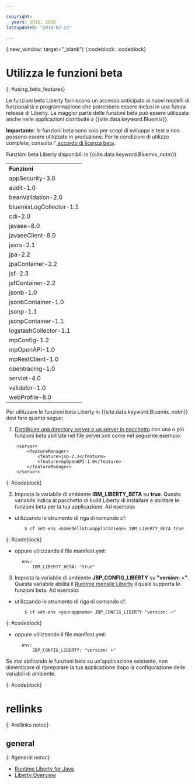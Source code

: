 ```yaml
---

copyright:
  years: 2015, 2018
lastupdated: "2018-02-23"

---
```


{:new_window: target="_blank"}
{:codeblock: .codeblock}

# Utilizza le funzioni beta
{: #using_beta_features}

Le funzioni beta Liberty forniscono un accesso anticipato ai nuovi modelli di funzionalità e
programmazione che potrebbero essere inclusi in una futura release di Liberty. La maggior parte delle funzioni beta può essere
utilizzata anche nelle applicazioni distribuite a {{site.data.keyword.Bluemix}}.

**Importante**: le funzioni beta sono solo per scopi di sviluppo e test e non possono essere utilizzate in produzione. Per le condizioni di utilizzo complete, consulta l'[ accordo di licenza beta](http://public.dhe.ibm.com/ibmdl/export/pub/software/websphere/wasdev/downloads/wlp/beta/lafiles/en.html).

Funzioni beta Liberty disponibili in {{site.data.keyword.Bluemix_notm}}
<table>
<tr>
<th align="left">Funzioni </th>
</tr>

<tr>
    <tr><td>appSecurity-3.0</tr></td>
    <tr><td>audit-1.0</tr></td>
    <tr><td>beanValidation-2.0</tr></td>
    <tr><td>bluemixLogCollector-1.1</tr></td>
    <tr><td>cdi-2.0</tr></td>
    <tr><td>javaee-8.0</tr></td>
    <tr><td>javaeeClient-8.0</tr></td>
    <tr><td>jaxrs-2.1</tr></td>
    <tr><td>jpa-2.2</tr></td>
    <tr><td>jpaContainer-2.2</tr></td>
    <tr><td>jsf-2.3</tr></td>
    <tr><td>jsfContainer-2.2</tr></td>
    <tr><td>jsonb-1.0</tr></td>
    <tr><td>jsonbContainer-1.0</tr></td>
    <tr><td>jsonp-1.1</tr></td>
    <tr><td>jsonpContainer-1.1</tr></td>
    <tr><td>logstashCollector-1.1</tr></td>
    <tr><td>mpConfig-1.2</tr></td>
    <tr><td>mpOpenAPI-1.0</tr></td>
    <tr><td>mpRestClient-1.0</tr></td>
    <tr><td>opentracing-1.0</tr></td>
    <tr><td>servlet-4.0</tr></td>
    <tr><td>validator-1.0</tr></td>
    <tr><td>webProfile-8.0</tr></td>

</tr>
</table>

Per utilizzare le funzioni beta Liberty in {{site.data.keyword.Bluemix_notm}} devi fare quanto segue:

1. [Distribuire una directory server o un server in pacchetto](optionsForPushing.html) con una o più funzioni beta abilitate nel file server.xml come nel seguente esempio:
```
    <server>
        <featureManager>
            <feature>jsp-2.3</feature>
            <feature>mpOpenAPI-1.0</feature>
        </featureManager>
    </server>
```
{: #codeblock}

2.  Imposta la variabile di ambiente **IBM_LIBERTY_BETA** su **true**. Questa variabile indica al pacchetto di build Liberty
di installare e abilitare le funzioni beta per la tua applicazione.  Ad esempio:
  * utilizzando lo strumento di riga di comando cf:
```
       $ cf set-env <nomedellatuaapplicazione> IBM_LIBERTY_BETA true
```
{: #codeblock}

  * oppure utilizzando il file manifest.yml:
```
      env:
          IBM_LIBERTY_BETA: "true"
```

3. Imposta la variabile di ambiente **JBP_CONFIG_LIBERTY** su **"version: +"**. Questa variabile abilita il [Runtime mensile Liberty](buildpackDefaults.html#liberty_versions) il quale supporta le funzioni beta. Ad esempio:
  * utilizzando lo strumento di riga di comando cf:
```
       $ cf set-env <yourappname> JBP_CONFIG_LIBERTY "version: +"
```
{: #codeblock}

  * oppure utilizzando il file manifest.yml:
```
      env:
          JBP_CONFIG_LIBERTY: "version: +"
```

Se stai abilitando le funzioni beta su un'applicazione esistente, non dimenticare di ripreparare la tua applicazione dopo la configurazione delle variabili di ambiente.

{: #codeblock}

# rellinks
{: #rellinks notoc}
## general
{: #general notoc}
* [Runtime Liberty for Java](index.html)
* [Liberty Overview](https://www.ibm.com/support/knowledgecenter/SSAW57_liberty/com.ibm.websphere.wlp.nd.multiplatform.doc/ae/cwlp_about.html)
